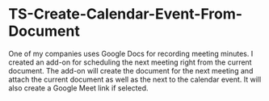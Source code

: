 # TS-Create-Calendar-Event-From-Document
One of my companies uses Google Docs for recording meeting minutes. I created an add-on for scheduling the next meeting right from the current document. The add-on will create the document for the next meeting and attach the current document as well as the next to the calendar event. It will also create a Google Meet link if selected.
